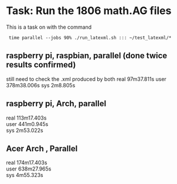 # Task: Run the 1806 math.AG files 
This is a task on with the command
```
 time parallel --jobs 90% ./run_latexml.sh ::: ~/test_latexml/*
 ```
 
## raspberry pi, raspbian, parallel (done twice results confirmed)
still need to check the .xml produced by both
real    97m37.811s
user    378m38.006s
sys     2m8.805s

## raspberry pi, Arch, parallel
real    113m17.403s                                                             
user    441m0.945s                                                              
sys     2m53.022s     

## Acer Arch , Parallel 
real    174m17.403s                                                             
user    638m27.965s                                                             
sys     4m55.323s    


